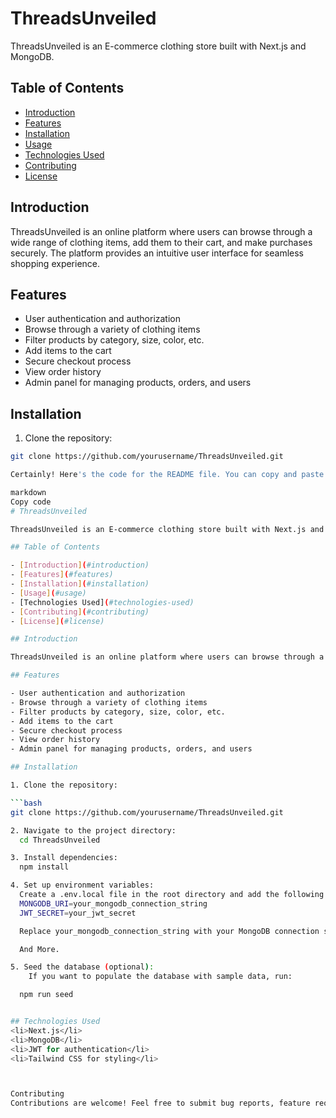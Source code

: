 # ThreadsUnveiled

ThreadsUnveiled is an E-commerce clothing store built with Next.js and MongoDB.

## Table of Contents

- [Introduction](#introduction)
- [Features](#features)
- [Installation](#installation)
- [Usage](#usage)
- [Technologies Used](#technologies-used)
- [Contributing](#contributing)
- [License](#license)

## Introduction

ThreadsUnveiled is an online platform where users can browse through a wide range of clothing items, add them to their cart, and make purchases securely. The platform provides an intuitive user interface for seamless shopping experience.

## Features

- User authentication and authorization
- Browse through a variety of clothing items
- Filter products by category, size, color, etc.
- Add items to the cart
- Secure checkout process
- View order history
- Admin panel for managing products, orders, and users

## Installation

1. Clone the repository:

```bash
git clone https://github.com/yourusername/ThreadsUnveiled.git

Certainly! Here's the code for the README file. You can copy and paste this code into your GitHub repository's README.md file:

markdown
Copy code
# ThreadsUnveiled

ThreadsUnveiled is an E-commerce clothing store built with Next.js and MongoDB.

## Table of Contents

- [Introduction](#introduction)
- [Features](#features)
- [Installation](#installation)
- [Usage](#usage)
- [Technologies Used](#technologies-used)
- [Contributing](#contributing)
- [License](#license)

## Introduction

ThreadsUnveiled is an online platform where users can browse through a wide range of clothing items, add them to their cart, and make purchases securely. The platform provides an intuitive user interface for seamless shopping experience.

## Features

- User authentication and authorization
- Browse through a variety of clothing items
- Filter products by category, size, color, etc.
- Add items to the cart
- Secure checkout process
- View order history
- Admin panel for managing products, orders, and users

## Installation

1. Clone the repository:

```bash
git clone https://github.com/yourusername/ThreadsUnveiled.git

2. Navigate to the project directory:
  cd ThreadsUnveiled

3. Install dependencies:
  npm install

4. Set up environment variables:
  Create a .env.local file in the root directory and add the following environment variables:
  MONGODB_URI=your_mongodb_connection_string
  JWT_SECRET=your_jwt_secret

  Replace your_mongodb_connection_string with your MongoDB connection string and your_jwt_secret with a secure secret key for JWT.

  And More.

5. Seed the database (optional):
    If you want to populate the database with sample data, run:

  npm run seed


## Technologies Used
<li>Next.js</li>
<li>MongoDB</li>
<li>JWT for authentication</li>
<li>Tailwind CSS for styling</li>



Contributing
Contributions are welcome! Feel free to submit bug reports, feature requests, or pull requests.
